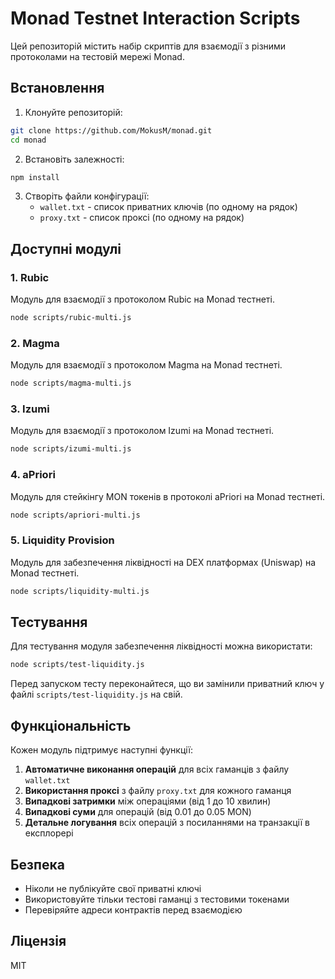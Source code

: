 # Monad Testnet Interaction Scripts

Цей репозиторій містить набір скриптів для взаємодії з різними протоколами на тестовій мережі Monad.

## Встановлення

1. Клонуйте репозиторій:
```bash
git clone https://github.com/MokusM/monad.git
cd monad
```

2. Встановіть залежності:
```bash
npm install
```

3. Створіть файли конфігурації:
   - `wallet.txt` - список приватних ключів (по одному на рядок)
   - `proxy.txt` - список проксі (по одному на рядок)

## Доступні модулі

### 1. Rubic
Модуль для взаємодії з протоколом Rubic на Monad тестнеті.

```bash
node scripts/rubic-multi.js
```

### 2. Magma
Модуль для взаємодії з протоколом Magma на Monad тестнеті.

```bash
node scripts/magma-multi.js
```

### 3. Izumi
Модуль для взаємодії з протоколом Izumi на Monad тестнеті.

```bash
node scripts/izumi-multi.js
```

### 4. aPriori
Модуль для стейкінгу MON токенів в протоколі aPriori на Monad тестнеті.

```bash
node scripts/apriori-multi.js
```

### 5. Liquidity Provision
Модуль для забезпечення ліквідності на DEX платформах (Uniswap) на Monad тестнеті.

```bash
node scripts/liquidity-multi.js
```

## Тестування

Для тестування модуля забезпечення ліквідності можна використати:

```bash
node scripts/test-liquidity.js
```

Перед запуском тесту переконайтеся, що ви замінили приватний ключ у файлі `scripts/test-liquidity.js` на свій.

## Функціональність

Кожен модуль підтримує наступні функції:

1. **Автоматичне виконання операцій** для всіх гаманців з файлу `wallet.txt`
2. **Використання проксі** з файлу `proxy.txt` для кожного гаманця
3. **Випадкові затримки** між операціями (від 1 до 10 хвилин)
4. **Випадкові суми** для операцій (від 0.01 до 0.05 MON)
5. **Детальне логування** всіх операцій з посиланнями на транзакції в експлорері

## Безпека

- Ніколи не публікуйте свої приватні ключі
- Використовуйте тільки тестові гаманці з тестовими токенами
- Перевіряйте адреси контрактів перед взаємодією

## Ліцензія

MIT

